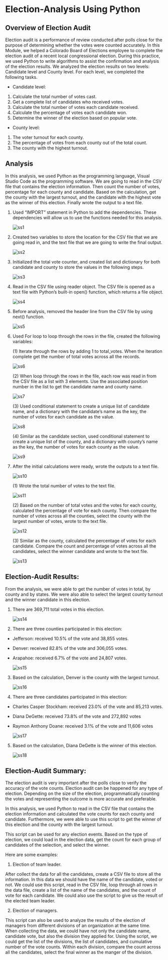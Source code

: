 # Election-Analysis Using Python

## Overview of Election Audit

Election audit is a performance of review conducted after polls close for the purpose of determining whether the votes were counted accurately. In this Module, we helped a Colorado Board of Elections employee to complete the election audit of a recent local congressional election. During this practice, we used Python to write algorithms to assist the confirmation and analysis of the election results. We analyzed the election results on two levels: Candidate level and County level. For each level, we completed the following tasks.

-	Candidate level:

1.	Calculate the total number of votes cast.
2.	Get a complete list of candidates who received votes.
3.	Calculate the total number of votes each candidate received.
4.	Calculate the percentage of votes each candidate won.
5.	Determine the winner of the election based on popular vote.

-	County level:

1.	The voter turnout for each county.
2.	The percentage of votes from each county out of the total count.
3.	The county with the highest turnout.

## Analysis

In this analysis, we used Python as the programming language, Visual Studio Code as the programming software. We are going to read in the CSV file that contains the election information. Then count the number of votes, percentage for each county and candidate. Based on the calculation, get the county with the largest turnout, and the candidate with the highest vote as the winner of this election. Finally wrote the output to a text file. 

1.	Used “IMPORT” statement in Python to add the dependencies. These dependencies will allow us to use the functions needed for this analysis.

    ![ss1](https://user-images.githubusercontent.com/79289806/110873865-a46e4380-82a0-11eb-900f-2d9b701213dc.png) 

2.	Created two variables to store the location for the CSV file that we are going read in, and the text file that we are going to write the final output.

    ![ss2](https://user-images.githubusercontent.com/79289806/110873866-a46e4380-82a0-11eb-9206-177ca721ff70.png)

3.	Initialized the total vote counter, and created list and dictionary for both candidate and county to store the values in the following steps. 

    ![ss3](https://user-images.githubusercontent.com/79289806/110873867-a46e4380-82a0-11eb-92ed-a19d2c28bdba.png)

4.	Read in the CSV file using reader object. The CSV file is opened as a text file with Python’s built-in open() function, which returns a file object. 

    ![ss4](https://user-images.githubusercontent.com/79289806/110873868-a46e4380-82a0-11eb-83d4-04d23be2add3.png)

5.	Before analysis, removed the header line from the CSV file by using next() function.

    ![ss5](https://user-images.githubusercontent.com/79289806/110873869-a506da00-82a0-11eb-88a8-0cb74b5f5888.png)

6.	Used For loop to loop through the rows in the file, created the following variables:

    (1) 	Iterate through the rows by adding 1 to total_votes. When the iteration complete get the number of total votes across all the records. 

     ![ss6](https://user-images.githubusercontent.com/79289806/110873871-a506da00-82a0-11eb-9fbc-bb96c33a4fd5.png)

    (2) 	When loop through the rows in the file, each row was read in from the CSV file as a list with 3 elements. Use the associated position number in the list to get the candidate name and county name. 

    ![ss7](https://user-images.githubusercontent.com/79289806/110873872-a506da00-82a0-11eb-8581-7d247d06e1b1.png)

    (3)    Used conditional statement to create a unique list of candidate name, and a dictionary with the candidate’s name as the key, the number of votes for each candidate as the value. 

    ![ss8](https://user-images.githubusercontent.com/79289806/110873873-a506da00-82a0-11eb-91d6-f363271d6214.png)


     (4)	Similar as the candidate section, used conditional statement to create a unique list of the county, and a dictionary with county’s name as the key, the number of votes for each county as the value.

    ![ss9](https://user-images.githubusercontent.com/79289806/110873855-a3d5ad00-82a0-11eb-81c8-8c72bcf6c560.png)

7.	After the initial calculations were ready, wrote the outputs to a text file. 

    ![ss10](https://user-images.githubusercontent.com/79289806/110873856-a3d5ad00-82a0-11eb-99b8-64657426e6a9.png)

     (1)    Wrote the total number of votes to the text file.

    ![ss11](https://user-images.githubusercontent.com/79289806/110873857-a3d5ad00-82a0-11eb-8ce8-c9e9fa72bfb7.png)

    (2)	    Based on the number of total votes and the votes for each county, calculated the percentage of vote for each county. Then compare the number of votes across all the counties, select the county with the largest number of votes, wrote to the text file.

    ![ss12](https://user-images.githubusercontent.com/79289806/110873858-a3d5ad00-82a0-11eb-9214-c420a285b9a4.png)


    (3)	    Similar as the county, calculated the percentage of votes for each candidate. Compare the count and percentage of votes across all the candidates, select the winner candidate and wrote to the text file.

    ![ss13](https://user-images.githubusercontent.com/79289806/110873859-a3d5ad00-82a0-11eb-87ef-2be60ad13cc0.png)


## Election-Audit Results:

From the analysis, we were able to get the number of votes in total, by county and by states. We were also able to select the largest county turnout and the winner candidate in this election. 

1.	There are 369,711 total votes in this election.

    ![ss14](https://user-images.githubusercontent.com/79289806/110873860-a3d5ad00-82a0-11eb-9294-d67594b07f39.png)

2.	There are three counties participated in this election: 

-	Jefferson: received 10.5% of the vote and 38,855 votes.
-	Denver: received 82.8% of the vote and 306,055 votes.
-	Arapahoe: received 6.7% of the vote and 24,807 votes.
 
    ![ss15](https://user-images.githubusercontent.com/79289806/110873861-a46e4380-82a0-11eb-93b3-81fa15464d43.png)
    
3.	Based on the calculation, Denver is the county with the largest 
turnout.

    ![ss16](https://user-images.githubusercontent.com/79289806/110873862-a46e4380-82a0-11eb-80f9-c1f539ac12b3.png)

4.	There are three candidates participated in this election:

-	Charles Casper Stockham: received 23.0% of the vote and 85,213 votes.
-	Diana DeGette: received 73.8% of the vote and 272,892 votes
-	Raymon Anthony Doane: received 3.1% of the vote and 11,606 votes

    ![ss17](https://user-images.githubusercontent.com/79289806/110873863-a46e4380-82a0-11eb-9762-1df332c19595.png)

5.	Based on the calculation, Diana DeGette is the winner of this election.

    ![ss18](https://user-images.githubusercontent.com/79289806/110873864-a46e4380-82a0-11eb-8484-7044b33e15b7.png)

## Election-Audit Summary:

The election audit is very important after the polls close to verify the accuracy of the vote counts. Election audit can be happened for any type of election. Depending on the size of the election, programmatically counting the votes and representing the outcome is more accurate and preferable. 

In this analysis, we used Python to read in the CSV file that contains the election information and calculated the vote counts for each county and candidate. Furthermore, we were able to use this script to get the winner of this election and the county with the largest turnout. 

This script can be used for any election events. Based on the type of election, we could load in the election data, get the count for each group of candidates of the selection, and select the winner.

Here are some examples:

1.	Election of team leader.

After collect the data for all the candidates, create a CSV file to store all the information. In this data we should have the name of the candidate, voted or not. We could use this script, read in the CSV file, loop through all rows in the data file, create a list of the name of the candidates, and the count of vote for each candidate. We could also use the script to give us the result of the elected team leader.

2.	Election of managers.

This script can also be used to analyze the results of the election of managers from different divisions of an organization at the same time. When collecting the data, we could have not only the candidate name, candidate vote, but also the division they applied for. Using the script, we could get the list of the divisions, the list of candidates, and cumulative number of the vote counts. Within each division, compare the count across all the candidates, select the final winner as the manger of the division. 

 


